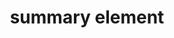 ---
{
  "title": "summary element",
  "description": "The details element represents a disclosure widget from which the user can obtain additional information or controls. Note that per the HTML5 spec, headings are allowed in the summary element.",
  "category": "html",
  "keywords": [
    "summary element"
  ],
  "last_test_date": "2019-08-05",
  "test_results_url": "https://a11ysupport.io/tech/html/summary_element",
  "stats": {
    "dragon_win": {
      "chrome": {
        "88": "n"
      }
    },
    "jaws": {
      "chrome": {
        "88": "y"
      },
      "ie": {
        "11": "na"
      },
      "firefox": {
        "85": "y"
      }
    },
    "narrator": {
      "edge": {
        "88": "y"
      }
    },
    "nvda": {
      "chrome": {
        "88": "a"
      },
      "firefox": {
        "85": "y"
      }
    },
    "orca": {
      "firefox": {
        "85": "y"
      }
    },
    "talkback": {
      "and_chr": {
        "88": "y"
      }
    },
    "va_and": {
      "and_chr": {
        "88": "y"
      }
    },
    "vo_ios": {
      "ios_saf": {
        "14.4": "y"
      }
    },
    "vo_macos": {
      "safari": {
        "14.0.3": "y"
      }
    },
    "vc_ios": {
      "ios_saf": {
        "14.4": "a"
      }
    },
    "vc_macos": {
      "safari": {
        "14.0.3": "n"
      }
    },
    "wsr": {
      "edge": {
        "88": null
      },
      "chrome": {
        "88": "y"
      }
    }
  },
  "links": {
    "NVDA issue for change of state": "https://github.com/nvaccess/nvda/issues/8631",
    "NVDA issue for change of state (when a heading is used) ": "https://github.com/nvaccess/nvda/issues/8706",
    "JAWS issue for missing heading semantics": "https://github.com/FreedomScientific/VFO-standards-support/issues/105",
    "WHATWG HTML spec for the summary element": "https://html.spec.whatwg.org/multipage/interactive-elements.html#the-summary-element",
    "HTML AAM for the summary element": "https://w3c.github.io/html-aam/#el-summary"
  }
}
---
